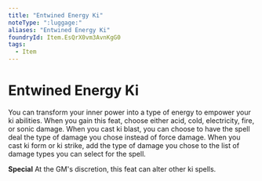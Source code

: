 ```yaml
---
title: "Entwined Energy Ki"
noteType: ":luggage:"
aliases: "Entwined Energy Ki"
foundryId: Item.EsQrX0vm3AvnKgG0
tags:
  - Item
---
```


# Entwined Energy Ki

You can transform your inner power into a type of energy to empower your ki abilities. When you gain this feat, choose either acid, cold, electricity, fire, or sonic damage. When you cast ki blast, you can choose to have the spell deal the type of damage you chose instead of force damage. When you cast ki form or ki strike, add the type of damage you chose to the list of damage types you can select for the spell.

**Special** At the GM's discretion, this feat can alter other ki spells.
